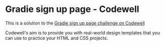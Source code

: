 # Gradie sign up page - Codewell

This is a solution to the [Gradie sign up page challenge on Codewell](https://www.codewell.cc/challenges/gradie-sign-up-page--608ac420650dff001599e8ec)

Codewell's aim is to provide you with real-world design templates that you can use to practice your HTML and CSS projects.
